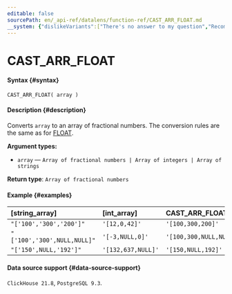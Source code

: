 ```yaml
---
editable: false
sourcePath: en/_api-ref/datalens/function-ref/CAST_ARR_FLOAT.md
__system: {"dislikeVariants":["There's no answer to my question","Recommendations aren't helpful","Content does not match the title","Other"]}
---
```


# CAST_ARR_FLOAT



#### Syntax {#syntax}


```
CAST_ARR_FLOAT( array )
```

#### Description {#description}
Converts `array` to an array of fractional numbers. The conversion rules are the same as for [FLOAT](FLOAT.md).

**Argument types:**
- `array` — `Array of fractional numbers | Array of integers | Array of strings`


**Return type**: `Array of fractional numbers`

#### Example {#examples}



| **[string_array]**          | **[int_array]**    | **CAST_ARR_FLOAT([string_array])**   | **CAST_ARR_FLOAT([int_array])**   |
|:----------------------------|:-------------------|:-------------------------------------|:----------------------------------|
| `"['100','300','200']"`     | `'[12,0,42]'`      | `'[100,300,200]'`                    | `'[12,0,42]'`                     |
| `"['100','300',NULL,NULL]"` | `'[-3,NULL,0]'`    | `'[100,300,NULL,NULL]'`              | `'[-3,NULL,0]'`                   |
| `"['150',NULL,'192']"`      | `'[132,637,NULL]'` | `'[150,NULL,192]'`                   | `'[132,637,NULL]'`                |




#### Data source support {#data-source-support}

`ClickHouse 21.8`, `PostgreSQL 9.3`.

